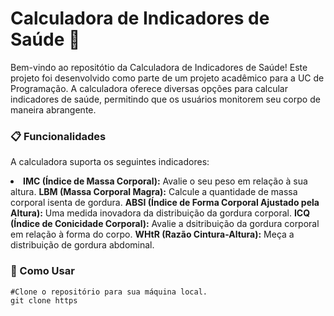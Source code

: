 # Calculadora de Indicadores de Saúde 💪

Bem-vindo ao repositótio da Calculadora de Indicadores de Saúde! Este projeto foi desenvolvido como parte de um projeto acadêmico para a UC de Programação. A calculadora oferece diversas opções para calcular indicadores de saúde, permitindo que os usuários monitorem seu corpo de maneira abrangente.

### 📋 Funcionalidades
A calculadora suporta os seguintes indicadores:
<li>
  <b>IMC (Índice de Massa Corporal):</b> Avalie o seu peso em relação à sua altura.
  <b>LBM (Massa Corporal Magra):</b> Calcule a quantidade de massa corporal isenta de gordura.
  <b>ABSI (Índice de Forma Corporal Ajustado pela Altura):</b> Uma medida inovadora da distribuição da gordura corporal.
  <b>ICQ (Índice de Conicidade Corporal):</b> Avalie a dsitribuição da gordura corporal em relação à forma do corpo.
  <b>WHtR (Razão Cintura-Altura):</b> Meça a distribuição de gordura abdominal.
</li>

### 🚀 Como Usar
```
#Clone o repositório para sua máquina local.
git clone https
```
